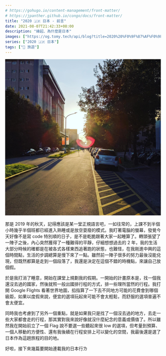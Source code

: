 ```yaml
---
# https://gohugo.io/content-management/front-matter/
# https://jpanther.github.io/congo/docs/front-matter/
title: "2020 🇯🇵 日本 - 前言"
date: 2021-08-07T21:42:33+08:00
description: "緣起、為什麼是日本"
images: ["https://og.tomy.tech/api/blog?title=2020%20%F0%9F%87%AF%F0%9F%87%B5%20%E6%97%A5%E6%9C%AC%20-%20%E5%89%8D%E8%A8%80"]
series: ["2020 🇯🇵 日本"]
tags: ["🧳 旅遊"]
---
```


![應科下課騎車回宿舍的日常夕陽](sunset-on-nchu-boulevard.jpg "應科下課騎車回宿舍的日常夕陽")

那是 2019 年的秋天，記得應該是某一堂正規語言吧，一如往常的，上課不到半個小時幾乎半個班都已經進入熟睡或是放空耍廢的模式。我盯著電腦的螢幕，發覺今天好像不是寫 code 特別順的日子，是不是乾脆跟著大家一起睡算了。轉頭張望了一陣子之後，內心突然獲得了一種難得的平靜，仔細想想過去的 2 年，我的生活大部分時候的確都是在被各式各樣東西追著跑的狀態，也難怪，在我剛進中興的這個時間點，生活的步調總算是慢下來了一點。雖然前一陣子很多的努力最後沒能兌現，但既然都算是走到一個段落了，我還是決定在這個不錯的時機點，來讓自己放個假。

於是我打消了睡意，開始在課堂上規劃我的假期。一開始的計畫原本是，找一個我還沒去過的國家，然後就照一般出國排行程的方式，排一些理所當然的行程。我打開 Google Flights 看著世界地圖，掐指算了一下去不同地方可能的花費會到哪個級距，如果以度假來說，便宜的選項玩起來可能不會太輕鬆，而舒服的選項普遍不會太便宜。

同時我也考慮到了另外一個重點，就是如果我只是找了一個沒去過的地方，去走一些大家都會走的行程，那其實對我來說好像就沒什麼紀念的意義或價值了。所以雖然我在開始前立了一個 Flag 說不要選一些聽起來很 low 的選項，但考量到預算、一個人移動的方便性、還有我後續在行程安排上可以變化的空間，我最後還是選了日本作為這趟旅程的目的地。

好啦，接下來幾篇要開始連載我的日本行ㄌ
